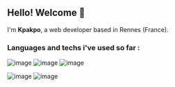 ## Hello! Welcome 👋

I'm **Kpakpo**, a web developer based in Rennes (France). 

### Languages and techs i've used so far :

![image](https://user-images.githubusercontent.com/64009697/153449038-342fcd89-bbec-462e-8ec8-1f1278ef2081.png)
![image](https://user-images.githubusercontent.com/64009697/153449115-ec25703c-1437-4ae4-9984-35c034c49311.png)
![image](https://user-images.githubusercontent.com/64009697/153450617-f83132dc-20d4-414c-ae5a-1864d4baa17f.png)

![image](https://user-images.githubusercontent.com/64009697/153446108-431b698f-29db-4a4f-823c-e0dcd3e24f0b.png)
![image](https://user-images.githubusercontent.com/64009697/153446649-190f38d0-a8da-4fd4-8b3d-63a220a84df5.png)


<!--
**Kpakpo5/Kpakpo5** is a ✨ _special_ ✨ repository because its `README.md` (this file) appears on your GitHub profile.

Here are some ideas to get you started:

- 🔭 I’m currently working on ...
- 🌱 I’m currently learning ...
- 👯 I’m looking to collaborate on ...
- 🤔 I’m looking for help with ...
- 💬 Ask me about ...
- 📫 How to reach me: ...
- 😄 Pronouns: ...
- ⚡ Fun fact: ...
-->
